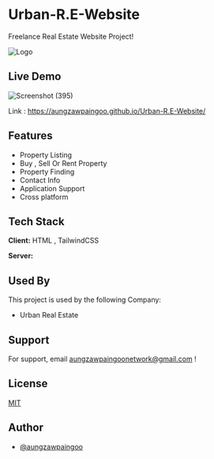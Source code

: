 
# Urban-R.E-Website

Freelance Real Estate Website Project!


![Logo](https://lh3.googleusercontent.com/dD-QhsPUnl8GHFTXLqZ1rvrcYcaXV_MseaAEkkyxrDW0cHr5FrcZMUeqU-v8H_HWrDE2POw=s48)

    
## Live Demo 

![Screenshot (395)](https://user-images.githubusercontent.com/86042513/135986867-5467e02e-c8f1-4e4b-9509-354b8e3fdb33.png)
  
Link : https://aungzawpaingoo.github.io/Urban-R.E-Website/

  
## Features

- Property Listing
- Buy , Sell Or Rent Property
- Property Finding
- Contact Info 
- Application Support
- Cross platform

  
## Tech Stack

**Client:** HTML , TailwindCSS

**Server:** 

  
## Used By

This project is used by the following Company:

- Urban Real Estate 

  
## Support

For support, email aungzawpaingoonetwork@gmail.com !

  
## License

[MIT](https://choosealicense.com/licenses/mit/)

  
## Author

- [@aungzawpaingoo](https://github.com/aungzawpaingoo)

  

